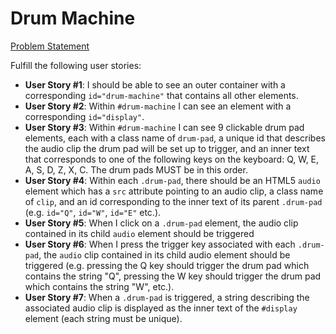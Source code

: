 # Drum Machine

[Problem Statement](https://learn.freecodecamp.org/front-end-libraries/front-end-libraries-projects/build-a-drum-machine/)

Fulfill the following user stories:

* **User Story #1**: I should be able to see an outer container with a corresponding `id="drum-machine"` that contains all other elements.
* **User Story #2**: Within `#drum-machine` I can see an element with a corresponding `id="display"`.
* **User Story #3**: Within `#drum-machine` I can see 9 clickable drum pad elements, each with a class name of `drum-pad`, a unique id that describes the audio clip the drum pad will be set up to trigger, and an inner text that corresponds to one of the following keys on the keyboard: Q, W, E, A, S, D, Z, X, C. The drum pads MUST be in this order.
* **User Story #4**: Within each `.drum-pad`, there should be an HTML5 `audio` element which has a `src` attribute pointing to an audio clip, a class name of `clip`, and an id corresponding to the inner text of its parent `.drum-pad` (e.g. `id="Q"`, `id="W"`, `id="E"` etc.).
* **User Story #5**:  When I click on a `.drum-pad` element, the audio clip contained in its child `audio` element should be triggered
* **User Story #6**: When I press the trigger key associated with each `.drum-pad`, the `audio` clip contained in its child audio element should be triggered (e.g. pressing the Q key should trigger the drum pad which contains the string "Q", pressing the W key should trigger the drum pad which contains the string "W", etc.).
* **User Story #7**: When a `.drum-pad` is triggered, a string describing the associated audio clip is displayed as the inner text of the `#display` element (each string must be unique).
